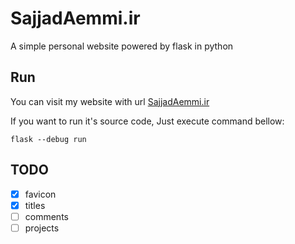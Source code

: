 # SajjadAemmi.ir

A simple personal website powered by flask in python


## Run

You can visit my website with url [SajjadAemmi.ir](http://sajjadaemmi.ir) 

If you want to run it's source code, Just execute command bellow:
```
flask --debug run
```

## TODO
- [x] favicon
- [x] titles
- [ ] comments
- [ ] projects